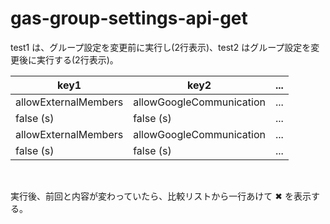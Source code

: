 # gas-group-settings-api-get

test1 は、グループ設定を変更前に実行し(2行表示)、test2 はグループ設定を変更後に実行する(2行表示)。

| key1 | key2 | ... |
| ---- | ---- | ---- |
| allowExternalMembers | allowGoogleCommunication | ... |
| false (s) | false (s) | ... |
| allowExternalMembers | allowGoogleCommunication | ... |
| false (s)	 | false (s) | ... |

<br>

実行後、前回と内容が変わっていたら、比較リストから一行あけて ✖ を表示する。
